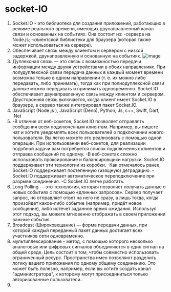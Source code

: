 # socket-IO
1. Socket.IO - это библиотека для создания приложений, работающих в режиме реального времени, имеющих двунаправленный канал связи и основанных на событиях. Она состоит из:
-сервера на Node.js;
-клиентской библиотеки для браузера (которая также может использоваться на сервере).
2. Обеспечивает связь между клиентом и сервером с низкой задержкой, двунаправленную и основанную на событиях.
 ![image](https://user-images.githubusercontent.com/103944846/221773942-97c0607c-fe20-4d54-8bbe-8ab092e219c7.png)
3. Дуплексная связь — это связь с возможностью передачи информации между двумя устройствами в обоих направлениях. При полудуплексной связи передача данных в каждый момент времени возможна только в одном направлении (т. е. их можно либо передавать, либо принимать), тогда как при полнодуплексной связи данные можно передавать и принимать одновременно. Socket.IO обеспечивает двунаправленную связь между клиентом и сервером. Двусторонняя связь включается, когда клиент имеет Socket.IO в браузере, а сервер также интегрировал пакет Socket.IO.
4. JavaScript (Node.js ), JavaScript (Deno), Python, Js, c++, Swift, Dart, .Net
5. -В отличие от веб-сокетов, Socket.IO позволяет отправлять сообщения всем подключенным клиентам. Например, вы пишете чат и хотите уведомлять всех пользователей о подключении нового пользователя. Вы легко можете это реализовать с помощью одной операции. При использовании веб-сокетов, для реализации подобной задачи вам потребуется список подключенных клиентов и отправка сообщений по одному.
-В веб-сокетах сложно использовать проксирование и балансировщики нагрузки. Socket.IO поддерживает эти технологии из коробки.
-Как отмечалось ранее, Socket.IO поддерживает постепенную (изящную) деградацию.
-Socket.IO поддерживает автоматическое переподключение при разрыве соединения.
-С Socket.IO легче работать.
6. Long Polling — это технология, которая позволяет получать данные о новых событиях с помощью «длинных запросов». Сервер получает запрос, но отправляет ответ на него не сразу, а лишь тогда, когда произойдет какое-либо событие (например, придёт новое сообщение), либо истечет заданное время ожидания. Используя этот подход, вы можете мгновенно отображать в своем приложении важные события.
7. Broadcast (Широковещание) — форма передачи данных, при которой каждый переданный пакет данных достигает всех участников сети одновременно.
8. мультиплексирование - метод, с помощью которого несколько аналоговых или цифровых сигналов объединяются в один сигнал на общей среде. Цель состоит в том, чтобы совместно использовать ограниченный ресурс. Пространства имен позволяют разделить логику вашего приложения по одному общему соединению. Это может быть полезно, например, если вы хотите создать канал "администратора", к которому могут присоединиться только авторизованные пользователи..
9. 
